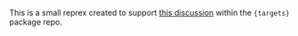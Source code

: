 This is a small reprex created to support [this discussion](https://github.com/ropensci/targets/discussions/1202) within the `{targets}` package repo.
